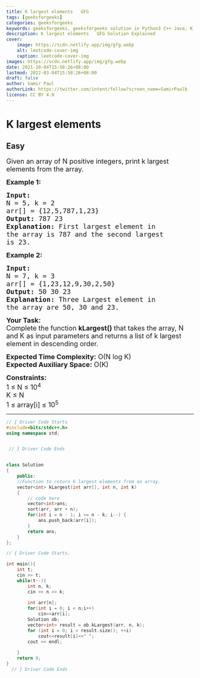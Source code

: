 ```yaml
---
title: K largest elements   GFG
tags: [geeksforgeeks]
categories: geeksforgeeks
keywords: geeksforgeeks, geeksforgeeks solution in Python3 C++ Java, K largest elements - GFG solution
description: K largest elements   GFG Solution Explained
cover:
    image: https://scdn.netlify.app/img/gfg.webp
    alt: leetcode-cover-img
    caption: leetcode-cover-img
images: https://scdn.netlify.app/img/gfg.webp
date: 2021-10-04T15:58:26+08:00
lastmod: 2022-03-04T15:58:26+08:00
draft: false
author: Samir Paul
authorLink: https://twitter.com/intent/follow?screen_name=SamirPaulb
license: CC BY 4.0
---
```



# K largest elements
## Easy
<div class="problem-statement">
                <p></p><p><span style="font-size:18px">Given an array of N positive integers, print k largest elements from the array.&nbsp;</span></p>

<p><span style="font-size:18px"><strong>Example 1:</strong></span></p>

<pre><span style="font-size:18px"><strong>Input:
</strong>N = 5, k = 2
arr[] = {12,5,787,1,23}
<strong>Output: </strong>787 23<strong>
Explanation: </strong>First largest element in
the array is 787 and the second largest
is 23.</span>
</pre>

<p><span style="font-size:18px"><strong>Example 2:</strong></span></p>

<pre><span style="font-size:18px"><strong>Input:
</strong>N = 7, k = 3
arr[] = {1,23,12,9,30,2,50}
<strong>Output: </strong>50 30 23<strong>
Explanation: </strong>Three Largest element in
the array are 50, 30 and 23.</span></pre>

<p><span style="font-size:18px"><strong>Your Task:</strong><br>
Complete the function <strong>kLargest()</strong> that takes the array, N and K as input parameters and returns a list of k largest element in descending order.&nbsp;</span></p>

<p><span style="font-size:18px"><strong>Expected Time Complexity:</strong> O(N log K)<br>
<strong>Expected Auxiliary Space:</strong> O(K)</span></p>

<p><span style="font-size:18px"><strong>Constraints:</strong><br>
1 ≤ N ≤ 10<sup>4</sup><br>
K ≤ N<br>
1 ≤ array[i] ≤ 10<sup>5</sup></span></p>
 <p></p>
            </div>

---




```cpp
// { Driver Code Starts
#include<bits/stdc++.h>
using namespace std;


 // } Driver Code Ends


class Solution
{
    public:
    //Function to return k largest elements from an array.
    vector<int> kLargest(int arr[], int n, int k)
    {
        // code here
        vector<int>ans;
        sort(arr, arr + n);
        for(int i = n - 1; i >= n - k; i--) {
            ans.push_back(arr[i]);
        }
        return ans;
    }
};

// { Driver Code Starts.

int main(){
    int t;
    cin >> t;
    while(t--){
        int n, k;
        cin >> n >> k;
        
        int arr[n];
        for(int i = 0; i < n;i++)
            cin>>arr[i];
        Solution ob;
        vector<int> result = ob.kLargest(arr, n, k);
        for (int i = 0; i < result.size(); ++i)
            cout<<result[i]<<" ";
        cout << endl;
        
    }
    return 0;
}
  // } Driver Code Ends
```
